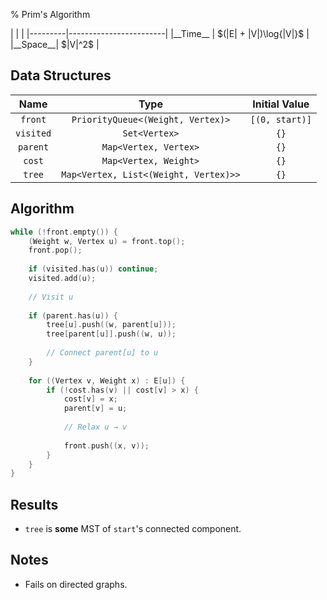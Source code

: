 % Prim's Algorithm

<div class="no-stretch">
|         |                        |
|---------|------------------------|
|__Time__ | $(|E| + |V|)\log{|V|}$ |
|__Space__| $|V|^2$                |
</div>

## Data Structures
| Name      | Type                                  | Initial Value  |
|:---------:|:-------------------------------------:|:--------------:|
| `front`   | `PriorityQueue<(Weight, Vertex)>`     | `[(0, start)]` |
| `visited` | `Set<Vertex>`                         | `{}`           |
| `parent`  | `Map<Vertex, Vertex>`                 | `{}`           |
| `cost`    | `Map<Vertex, Weight>`                 | `{}`           |
| `tree`    | `Map<Vertex, List<(Weight, Vertex)>>` | `{}`           |

## Algorithm
```c++
while (!front.empty()) {
    (Weight w, Vertex u) = front.top();
    front.pop();
    
    if (visited.has(u)) continue;
    visited.add(u);
    
    // Visit u
    
    if (parent.has(u)) {
        tree[u].push((w, parent[u]));
        tree[parent[u]].push((w, u));
        
        // Connect parent[u] to u
    }
    
    for ((Vertex v, Weight x) : E[u]) {
        if (!cost.has(v) || cost[v] > x) {
            cost[v] = x;
            parent[v] = u;
            
            // Relax u → v
            
            front.push((x, v));
        }
    }
}
```

## Results
- `tree` is **some** MST of `start`'s connected component.

## Notes
- Fails on directed graphs.
